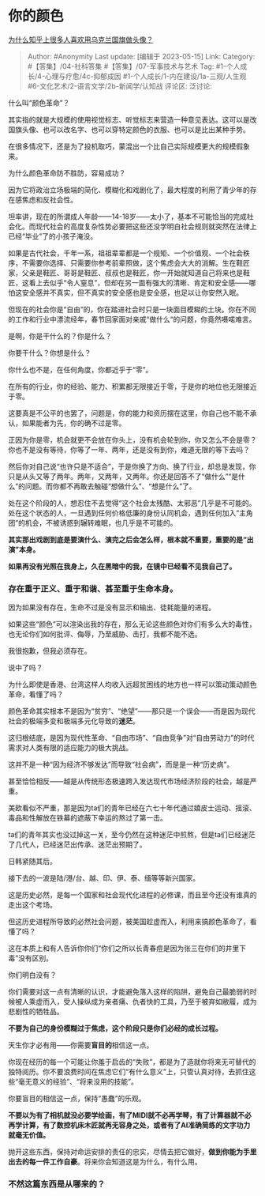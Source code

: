 # 你的颜色
[为什么知乎上很多人喜欢用乌克兰国旗做头像？](https://www.zhihu.com/question/597194482/answer/3027071607)

> Author: #Anonymity
> Last update: [编辑于 2023-05-15]
> Link:
> Category: #【答集】/04-社科答集 #【答集】/07-军事技术与艺术
> Tag:   #1-个人成长/4-心理与疗愈/4c-抑郁成因 #1-个人成长/1-内在建设/1a-三观/人生观 #6-文化艺术/2-语言文学/2b-新闻学/认知战 
> 评论区:
> 泛讨论:

什么叫“颜色革命”？

其实指的就是大规模的使用视觉标志、听觉标志来营造一种意见表达。这可以是改国旗头像、也可以改名字、也可以穿特定颜色的衣服、也可以是比出某种手势。

在很多情况下，还是为了投机取巧，蒙混出一个比自己实际规模更大的规模假象来。

为什么颜色革命防不胜防，容易成功？

因为它将政治立场极端的简化、模糊化和戏剧化了，最大程度的利用了青少年的存在感焦虑和反社会性。

坦率讲，现在的所谓成人年龄——14-18岁——太小了，基本不可能恰当的完成社会化。而现代社会的高度复杂性势必要把这些还没学明白社会规则就突然在法律上已经“毕业”了的小孩子淹没。

如果是古代社会，千年一系，祖祖辈辈都是一个规矩、一个价值观、一个社会秩序，不需要你选择、只需要你参考前辈照做，这个焦虑会大大的消解。生在鞋匠家，父亲是鞋匠、哥哥是鞋匠、叔叔也是鞋匠，你一开始就知道自己将来也是鞋匠，这看上去似乎“令人窒息”，但却在另一面有强大的清晰、肯定和安全感——哪怕这安全感并不真实，但不真实的安全感也是安全感，也足以让你安然入眠。

但现在的社会你是“自由”的，你在踏进社会时只是一块面目模糊的土块。你在不同的工作和行业中漂流经年，春节回家面对亲戚“做什么“的问题，你竟然嗫喏难言。

是啊，你是干什么的？你是什么？

你要干什么？你想是什么？

你什么也不是，在任何角度，你都近乎于“零”。

在所有的行业，你的经验、能力、积累都无限接近于零，于是你的地位也无限接近于零。

这要真是不公平的也罢了，问题是，你的能力和资历摆在这里，你自己也不能不承认，如果能者为先，你的确不过是零。

正因为你是零，机会就更不会放在你头上，没有机会轮到你，你又怎么不会是零？你也不是没有等待，你等了一年、两年，还是没有到你，难道无限的等下去吗？

然后你对自己说“也许只是不适合”，于是你换了方向、换了行业，却总是发现，你只是从头又等了两年。两年，又两年，又两年。你还是回答不了“做什么”“是什么”的问题。而你都不再敢去触碰“想做什么”、“想是什么”了。

处在这个阶段的人，想忍住不去觉得“这个社会太残酷、太邪恶”几乎是不可能的。处在这个状态的人，一旦遇到任何价格低廉的身份认同机会，遇到任何加入“主角团”的机会，不被诱惑到辗转难眠，也几乎是不可能的。

**其实那出戏剧到底是要演什么、演完之后会怎么样，根本就不重要，重要的是“出演”本身。**

**如果再没有光照在我身上，久在黑暗中的我，在镜中已经看不见我自己了。**

### 存在重于正义、重于和谐、甚至重于生命本身。 ###

因为如果没有存在，生命不过是没有显示和输出、徒耗能量的进程。

如果这些“颜色”可以渲染出我的存在，那么无论这些颜色对你们有多么大的毒性，也无论你们如何批评、侮辱，乃至威胁、击打，我都不能不选。

我很抱歉，但我必须存在。

说中了吗？

为什么即使是香港、台湾这样人均收入远超贫困线的地方也一样可以策动策动颜色革命，看懂了吗？

颜色革命其实根本不是因为“贫穷”、“绝望”——那只是一个误会——而是因为现代社会的极端多变和极端多元化导致的**迷茫**。

这归根结底，是因为现代性革命、“自由市场”、“自由竞争”对“自由劳动力”的时代需求对人类有限的适应能力的极大挑战。

这并不是一种“因为经济不够发达”而导致“社会病”，而是是一种“历史病”。

甚至恰恰相反——越是从传统形态极速跨入发达现代市场经济阶段的社会，越是严重。

美欧看似不严重，那是因为ta们的青年已经在六七十年代通过嬉皮士运动、摇滚、毒品和性解放在铁幕的遮蔽下幸运的熬过了第一击。

ta们的青年其实也没过掉这一关，至今仍然在这种迷茫中煎熬，但是ta们已经迷茫了几代人，已经迷茫出传承、迷茫出预期了。

日韩紧随其后。

接下去的一波是陆/港/台、越、印、伊、泰、缅等等新兴国家。

这是历史必然，是每一个国家和社会现代化进程的必修课，而且至今还没有谁真的走出这个考场。

但这历史进程所导致的必然社会问题，被美国趁虚而入，利用来搞颜色革命了，看懂了吗？

这在本质上和有人告诉你你们“你们之所以长青春痘是因为张三在你们的井里下毒”没有区别。

你们明白没有？

你们需要对这一点有清晰的认识，才能避免落入这样的陷阱，避免自己最脆弱的时候被人乘虚而入，受人操纵成为亲者痛、仇者快的工具，乃至于被弃如敝履，成为悲剧性的牺牲品。

**不要为自己的身份模糊过于焦虑，这个阶段只是你们必经的成长过程。**

天生你才必有用——你需要**盲目的**相信这一点。

你现在经历的每一个可能让你羞于启齿的“失败”，都是为了造就你将来无可替代的独特阅历。你不要浪费时间在焦虑它们“有什么意义”上，只管认真对待，去抓住这些“毫无意义的经验”、“将来没用的技能”。

你要盲目的相信这一点，保持“愚蠢”的乐观。

**不要以为有了相机就没必要学绘画，有了MIDI就不必再学琴，有了计算器就不必再学计算，有了数控机床木匠就再无容身之处，或者有了AI准确简练的文字功力就毫无价值。**

抛开这些东西，保持对命运安排的责任的忠实，尽情去把它做好，**做到你能为手里出去的每一件工作自豪**。将来你会知道这是为什么，有什么用。

### 不然这篇东西是从哪来的？ ###
